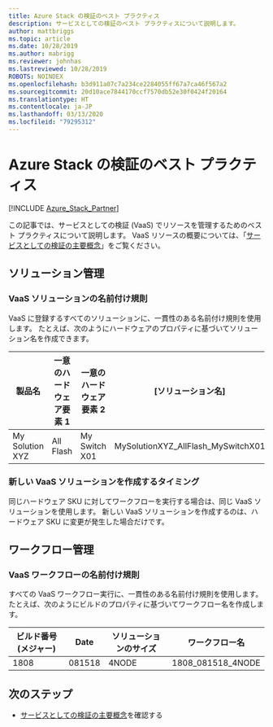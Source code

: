 ```yaml
---
title: Azure Stack の検証のベスト プラクティス
description: サービスとしての検証のベスト プラクティスについて説明します。
author: mattbriggs
ms.topic: article
ms.date: 10/28/2019
ms.author: mabrigg
ms.reviewer: johnhas
ms.lastreviewed: 10/28/2019
ROBOTS: NOINDEX
ms.openlocfilehash: b3d911a07c7a234ce2284055ff67a7ca46f567a2
ms.sourcegitcommit: 20d10ace7844170ccf7570db52e30f0424f20164
ms.translationtype: HT
ms.contentlocale: ja-JP
ms.lasthandoff: 03/13/2020
ms.locfileid: "79295312"
---
```

# <a name="azure-stack-validation-best-practices"></a>Azure Stack の検証のベスト プラクティス

[!INCLUDE [Azure_Stack_Partner](./includes/azure-stack-partner-appliesto.md)]

この記事では、サービスとしての検証 (VaaS) でリソースを管理するためのベスト プラクティスについて説明します。 VaaS リソースの概要については、「[サービスとしての検証の主要概念](azure-stack-vaas-key-concepts.md)」をご覧ください。

## <a name="solution-management"></a>ソリューション管理

### <a name="naming-convention-for-vaas-solutions"></a>VaaS ソリューションの名前付け規則

VaaS に登録するすべてのソリューションに、一貫性のある名前付け規則を使用します。 たとえば、次のようにハードウェアのプロパティに基づいてソリューション名を作成できます。

|製品名 | 一意のハードウェア要素 1 | 一意のハードウェア要素 2 | [ソリューション名]
|---|---|---|---|
My Solution XYZ |  All Flash | My Switch X01 | MySolutionXYZ_AllFlash_MySwitchX01

### <a name="when-to-create-a-new-vaas-solution"></a>新しい VaaS ソリューションを作成するタイミング

同じハードウェア SKU に対してワークフローを実行する場合は、同じ VaaS ソリューションを使用します。 新しい VaaS ソリューションを作成するのは、ハードウェア SKU に変更が発生した場合だけです。

## <a name="workflow-management"></a>ワークフロー管理

### <a name="naming-convention-for-vaas-workflows"></a>VaaS ワークフローの名前付け規則

すべての VaaS ワークフロー実行に、一貫性のある名前付け規則を使用します。 たとえば、次のようにビルドのプロパティに基づいてワークフロー名を作成します。

|ビルド番号 (メジャー) | Date | ソリューションのサイズ | ワークフロー名
|---|---|---| ---|
1808 | 081518 | 4NODE | 1808_081518_4NODE

## <a name="next-steps"></a>次のステップ

- [サービスとしての検証の主要概念](azure-stack-vaas-key-concepts.md)を確認する
